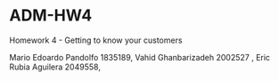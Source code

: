 # ADM-HW4
Homework 4 - Getting to know your customers

Mario Edoardo Pandolfo 1835189, Vahid Ghanbarizadeh 2002527 ,  Eric Rubia Aguilera 2049558,
